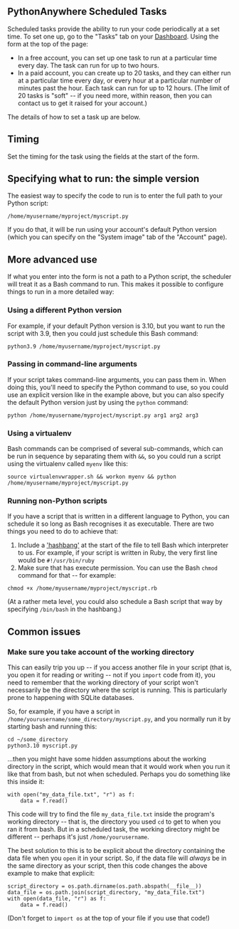 <!--
.. title: Scheduled tasks
.. slug: ScheduledTasks
.. date: 2015-05-13 14:35:28 UTC+01:00
.. tags:
.. category:
.. link:
.. description:
.. type: text
-->


## PythonAnywhere Scheduled Tasks

Scheduled tasks provide the ability to run your code periodically at a set time.
To set one up, go to the "Tasks" tab on your
[Dashboard](https://www.pythonanywhere.com/dashboard/). Using the form at the top
of the page:

* In a free account, you can set up one task to run at a particular time every
  day.  The task can run for up to two hours.
* In a paid account, you can create up to 20 tasks, and they can either run at
  a particular time every day, or every hour at a particular number of minutes
  past the hour.  Each task can run for
  up to 12 hours.  (The limit of 20 tasks is "soft" -- if you need more, within reason,
  then you can contact us to get it raised for your account.)

The details of how to set a task up are below.


## Timing

Set the timing for the task using the fields at the start of the form.


## Specifying what to run: the simple version

The easiest way to specify the code to run is to enter the full path to your
Python script:

```
/home/myusername/myproject/myscript.py
```

If you do that, it will be run using your account's default Python version
(which you can specify on the "System image" tab of the "Account" page).


## More advanced use

If what you enter into the form is not a path to a Python script, the scheduler
will treat it as a Bash command to run.  This makes it possible to configure
things to run in a more detailed way:


### Using a different Python version

For example, if your default
Python version is 3.10, but you want to run the script with 3.9, then you could
just schedule this Bash command:

```
python3.9 /home/myusername/myproject/myscript.py
```

### Passing in command-line arguments

If your script takes command-line arguments, you can pass them in.  When doing
this, you'll need
to specify the Python command to use, so you could use an explicit version like
in the example above, but you can also specify the default Python version just
by using the `python` command:

```
python /home/myusername/myproject/myscript.py arg1 arg2 arg3
```


### Using a virtualenv

Bash commands can be comprised of several sub-commands, which can be run in
sequence by separating them with `&&`, so you could run a script using the
virtualenv called `myenv` like this:

```
source virtualenvwrapper.sh && workon myenv && python /home/myusername/myproject/myscript.py
```

### Running non-Python scripts

If you have a script that is written in a different language to Python, you
can schedule it so long as Bash recognises it as executable.  There are two
things you need to do to achieve that:

1. Include a ['hashbang'](https://en.wikipedia.org/wiki/Shebang_(Unix)) at the
   start of the file to tell Bash which interpreter to us.  For example, if your script is written in Ruby,
   the very first line would be `#!/usr/bin/ruby`
2. Make sure that has execute permission.  You can use the Bash `chmod` command
   for that -- for example:

```
chmod +x /home/myusername/myproject/myscript.rb
```

(At a rather meta level, you could also schedule a Bash script that way by specifying
`/bin/bash` in the hashbang.)


## Common issues

### Make sure you take account of the working directory

This can easily trip you up -- if you access another file in your script (that is, you
open it for reading or writing -- not if you `import` code from it), you need to
remember that the working directory of your script won't necessarily be the directory
where the script is running.  This is particularly prone to happening with SQLite
databases.

So, for example, if you have a script in
`/home/yourusername/some_directory/myscript.py`, and you normally run it by starting
bash and running this:

    cd ~/some_directory
    python3.10 myscript.py

...then you might have some hidden assumptions about the working directory in the
script, which would mean that it would work when you run it like that from
bash, but not when scheduled. Perhaps you do something like this inside it:

    with open("my_data_file.txt", "r") as f:
        data = f.read()

This code will try to find the file `my_data_file.txt` inside the program's working
directory -- that is, the directory you used `cd` to get to when you ran it from
bash.  But in a scheduled task, the working directory might be different -- perhaps
it's just `/home/yourusername`.

The best solution to this is to be explicit about the directory containing the data file
when you `open` it in your script.  So, if the data file will *always* be in the same
directory as your script, then this code changes the above example to make that explicit:

    script_directory = os.path.dirname(os.path.abspath(__file__))
    data_file = os.path.join(script_directory, "my_data_file.txt")
    with open(data_file, "r") as f:
        data = f.read()

(Don't forget to `import os` at the top of your file if you use that code!)

